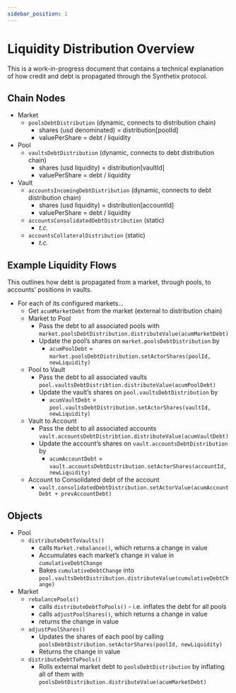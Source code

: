 ```yaml
---
sidebar_position: 1
---
```


# Liquidity Distribution Overview

This is a work-in-progress document that contains a technical explanation of how credit and debt is propagated through the Synthetix protocol.

## Chain Nodes

- Market
  - `poolsDebtDistribution` (dynamic, connects to distribution chain)
    - shares (usd denominated) = distribution[poolId]
    - valuePerShare = debt / liquidity
- Pool
  - `vaultsDebtDistribution` (dynamic, connects to debt distribution chain)
    - shares (usd liquidity) = distribution[vaultId]
    - valuePerShare = debt / liquidity
- Vault
  - `accountsIncomingDebtDistribution` (dynamic, connects to debt distribution chain)
    - shares (usd liquidity) = distribution[accountId]
    - valuePerShare = debt / liquidity
  - `accountsConsolidatedDebtDistribution` (static)
    - _t.c._
  - `accountsCollateralDistribution` (static)
    - _t.c._

## Example Liquidity Flows

This outlines how debt is propagated from a market, through pools, to accounts' positions in vaults.

- For each of its configured markets…
  - Get `acumMarketDebt` from the market (external to distribution chain)
  - Market to Pool
    - Pass the debt to all associated pools with `market.poolsDebtDistribution.distributeValue(acumMarketDebt)`
    - Update the pool’s shares on `market.poolsDebtDistribution` by
      - `acumPoolDebt` = `market.poolsDebtDistribution.setActorShares(poolId, newLiquidity)`
  - Pool to Vault
    - Pass the debt to all associated vaults `pool.vaultsDebtDistribtion.distributeValue(acumPoolDebt)`
    - Update the vault’s shares on `pool.vaultsDebtDistribution` by
      - `acumVaultDebt` = `pool.vaultsDebtDistribution.setActorShares(vaultId, newLiquidity)`
  - Vault to Account
    - Pass the debt to all associated accounts `vault.accountsDebtDistribtion.distributeValue(acumVaultDebt)`
    - Update the account’s shares on `vault.accountsDebtDistribution` by
      - `acumAccountDebt` = `vault.accountsDebtDistribution.setActorShares(accountId, newLiquidity)`
  - Account to Consolidated debt of the account
    - `vault.consolidatedDebtDistribution.setActorValue(acumAccountDebt + prevAccountDebt)`

## Objects

- Pool
  - `distributeDebtToVaults()`
    - calls `Market.rebalance()`, which returns a change in value
    - Accumulates each market’s change in value in `cumulativeDebtChange`
    - Bakes `cumulativeDebtChange` into `pool.vaultsDebtDistribution.distributeValue(cumulativeDebtChange)`
- Market
  - `rebalancePools()`
    - calls `distributeDebtToPools()` - i.e. inflates the debt for all pools
    - calls `adjustPoolShares()`, which returns a change in value
    - returns the change in value
  - `adjustPoolShares()`
    - Updates the shares of each pool by calling `poolsDebtDistribution.setActorShares(poolId, newLiquidity)`
    - Returns the change in value
  - `distributeDebtToPools()`
    - Rolls external market debt to `poolsDebtDistribution` by inflating all of them with `poolsDebtDistribution.distributeValue(acumMarketDebt)`
